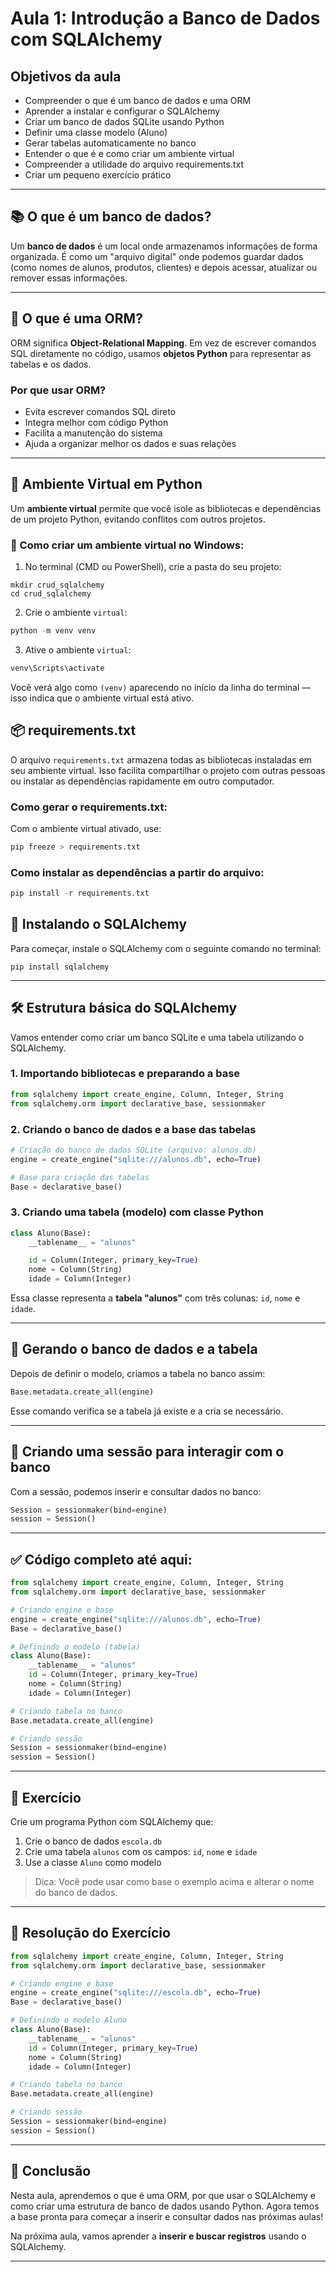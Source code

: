 # Aula 1: Introdução a Banco de Dados com SQLAlchemy

## Objetivos da aula
- Compreender o que é um banco de dados e uma ORM
- Aprender a instalar e configurar o SQLAlchemy
- Criar um banco de dados SQLite usando Python
- Definir uma classe modelo (Aluno)
- Gerar tabelas automaticamente no banco
- Entender o que é e como criar um ambiente virtual
- Compreender a utilidade do arquivo requirements.txt
- Criar um pequeno exercício prático

---

## 📚 O que é um banco de dados?

Um **banco de dados** é um local onde armazenamos informações de forma organizada. É como um "arquivo digital" onde podemos guardar dados (como nomes de alunos, produtos, clientes) e depois acessar, atualizar ou remover essas informações.

---

## 🧠 O que é uma ORM?

ORM significa **Object-Relational Mapping**. Em vez de escrever comandos SQL diretamente no código, usamos **objetos Python** para representar as tabelas e os dados.

### Por que usar ORM?

- Evita escrever comandos SQL direto
- Integra melhor com código Python
- Facilita a manutenção do sistema
- Ajuda a organizar melhor os dados e suas relações

---

## 🧪 Ambiente Virtual em Python

Um **ambiente virtual** permite que você isole as bibliotecas e dependências de um projeto Python, evitando conflitos com outros projetos.

### 🔨 Como criar um ambiente virtual no Windows:

1. No terminal (CMD ou PowerShell), crie a pasta do seu projeto:
```shell
mkdir crud_sqlalchemy
cd crud_sqlalchemy
```

2. Crie o ambiente `virtual`:
```python
python -m venv venv
```
3. Ative o ambiente `virtual`:
```python
venv\Scripts\activate
```
Você verá algo como `(venv)` aparecendo no início da linha do terminal — isso indica que o ambiente virtual está ativo.

## 📦 requirements.txt

O arquivo `requirements.txt` armazena todas as bibliotecas instaladas em seu ambiente virtual. Isso facilita compartilhar o projeto com outras pessoas ou instalar as dependências rapidamente em outro computador.

### Como gerar o requirements.txt:

Com o ambiente virtual ativado, use:
```python
pip freeze > requirements.txt
```

### Como instalar as dependências a partir do arquivo:
```python
pip install -r requirements.txt
```



## 🔧 Instalando o SQLAlchemy

Para começar, instale o SQLAlchemy com o seguinte comando no terminal:

```
pip install sqlalchemy
```

---

## 🛠️ Estrutura básica do SQLAlchemy

Vamos entender como criar um banco SQLite e uma tabela utilizando o SQLAlchemy.

### 1. Importando bibliotecas e preparando a base

```python
from sqlalchemy import create_engine, Column, Integer, String
from sqlalchemy.orm import declarative_base, sessionmaker
```

### 2. Criando o banco de dados e a base das tabelas

```python
# Criação do banco de dados SQLite (arquivo: alunos.db)
engine = create_engine("sqlite:///alunos.db", echo=True)

# Base para criação das tabelas
Base = declarative_base()
```

### 3. Criando uma tabela (modelo) com classe Python

```python
class Aluno(Base):
    __tablename__ = "alunos"

    id = Column(Integer, primary_key=True)
    nome = Column(String)
    idade = Column(Integer)
```

Essa classe representa a **tabela "alunos"** com três colunas: `id`, `nome` e `idade`.

---

## 💾 Gerando o banco de dados e a tabela

Depois de definir o modelo, criamos a tabela no banco assim:

```python
Base.metadata.create_all(engine)
```

Esse comando verifica se a tabela já existe e a cria se necessário.

---

## 🔄 Criando uma sessão para interagir com o banco

Com a sessão, podemos inserir e consultar dados no banco:

```python
Session = sessionmaker(bind=engine)
session = Session()
```

---

## ✅ Código completo até aqui:

```python
from sqlalchemy import create_engine, Column, Integer, String
from sqlalchemy.orm import declarative_base, sessionmaker

# Criando engine e base
engine = create_engine("sqlite:///alunos.db", echo=True)
Base = declarative_base()

# Definindo o modelo (tabela)
class Aluno(Base):
    __tablename__ = "alunos"
    id = Column(Integer, primary_key=True)
    nome = Column(String)
    idade = Column(Integer)

# Criando tabela no banco
Base.metadata.create_all(engine)

# Criando sessão
Session = sessionmaker(bind=engine)
session = Session()
```

---

## 🧪 Exercício

Crie um programa Python com SQLAlchemy que:

1. Crie o banco de dados `escola.db`
2. Crie uma tabela `alunos` com os campos: `id`, `nome` e `idade`
3. Use a classe `Aluno` como modelo

> Dica: Você pode usar como base o exemplo acima e alterar o nome do banco de dados.

---

## 📘 Resolução do Exercício

```python
from sqlalchemy import create_engine, Column, Integer, String
from sqlalchemy.orm import declarative_base, sessionmaker

# Criando engine e base
engine = create_engine("sqlite:///escola.db", echo=True)
Base = declarative_base()

# Definindo o modelo Aluno
class Aluno(Base):
    __tablename__ = "alunos"
    id = Column(Integer, primary_key=True)
    nome = Column(String)
    idade = Column(Integer)

# Criando tabela no banco
Base.metadata.create_all(engine)

# Criando sessão
Session = sessionmaker(bind=engine)
session = Session()
```

---

## 📝 Conclusão

Nesta aula, aprendemos o que é uma ORM, por que usar o SQLAlchemy e como criar uma estrutura de banco de dados usando Python. Agora temos a base pronta para começar a inserir e consultar dados nas próximas aulas!

Na próxima aula, vamos aprender a **inserir e buscar registros** usando o SQLAlchemy.

---
